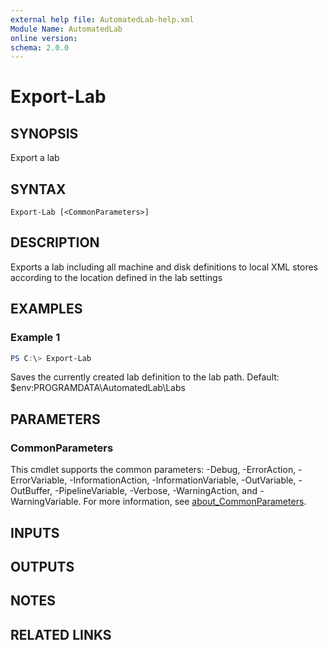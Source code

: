 ```yaml
---
external help file: AutomatedLab-help.xml
Module Name: AutomatedLab
online version:
schema: 2.0.0
---
```


# Export-Lab

## SYNOPSIS
Export a lab

## SYNTAX

```
Export-Lab [<CommonParameters>]
```

## DESCRIPTION
Exports a lab including all machine and disk definitions to local XML stores according to the location defined in the lab settings

## EXAMPLES

### Example 1
```powershell
PS C:\> Export-Lab
```

Saves the currently created lab definition to the lab path.
Default: $env:PROGRAMDATA\AutomatedLab\Labs

## PARAMETERS

### CommonParameters
This cmdlet supports the common parameters: -Debug, -ErrorAction, -ErrorVariable, -InformationAction, -InformationVariable, -OutVariable, -OutBuffer, -PipelineVariable, -Verbose, -WarningAction, and -WarningVariable. For more information, see [about_CommonParameters](http://go.microsoft.com/fwlink/?LinkID=113216).

## INPUTS

## OUTPUTS

## NOTES

## RELATED LINKS
